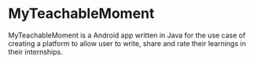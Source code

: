 # MyTeachableMoment
MyTeachableMoment is a Android app written in Java for the use case of creating a platform to allow user to write, share and rate their learnings in their internships.  

